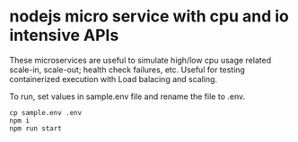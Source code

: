 # nodejs micro service with cpu and io intensive APIs
These microservices are useful to simulate high/low cpu usage related scale-in, scale-out; health check failures, etc.  Useful for testing containerized execution with Load balacing and scaling.

To run, set values in sample.env file and rename the file to .env.
```
cp sample.env .env
npm i
npm run start
```
